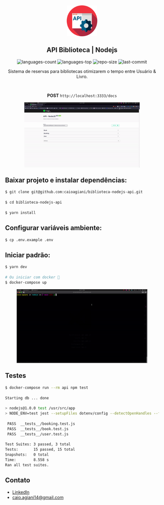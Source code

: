 <p align="center">
  <img width="20%" src=".github/assets/logo.png" alt="API" title="nextlevelweek"></a>
</p>

<h2 align="center">API Biblioteca | Nodejs</h2>

<div align="center">

![languages-count](https://img.shields.io/github/languages/count/caioagiani/biblioteca-nodejs-api)
![languages-top](https://img.shields.io/github/languages/top/caioagiani/biblioteca-nodejs-api)
![repo-size](https://img.shields.io/github/repo-size/caioagiani/biblioteca-nodejs-api)
![last-commit](https://img.shields.io/github/last-commit/caioagiani/biblioteca-nodejs-api)

  <p>Sistema de reservas para bibliotecas otimizarem o tempo entre Usuário & Livro.</p><br />
</div>

<div align="center" style="margin-bottom: 20px;">

  **POST** `http://localhost:3333/docs`

  <img align="center" alt="Start app" title="preview" src=".github/assets/docs.gif" width="75%"><br />
</div>

## Baixar projeto e instalar dependências:

```bash
$ git clone git@github.com:caioagiani/biblioteca-nodejs-api.git

$ cd biblioteca-nodejs-api

$ yarn install
```

## Configurar variáveis ambiente:

```bash
$ cp .env.example .env
```

## Iniciar padrão:

```bash
$ yarn dev

# Ou iniciar com docker 🐳
$ docker-compose up
```

<div align="center" style="margin-bottom: 10px;">
  <img align="center" alt="Start app" title="preview" src=".github/assets/run-app.gif" width="85%">
</div>

## Testes

```bash
$ docker-compose run --rm api npm test

Starting db ... done

> nodejs@1.0.0 test /usr/src/app
> NODE_ENV=test jest --setupFiles dotenv/config --detectOpenHandles --forceExit

 PASS  __tests__/booking.test.js
 PASS  __tests__/book.test.js
 PASS  __tests__/user.test.js

Test Suites: 3 passed, 3 total
Tests:       15 passed, 15 total
Snapshots:   0 total
Time:        8.558 s
Ran all test suites.
```

## Contato

- [LinkedIn](https://www.linkedin.com/in/caioagiani/)
- caio.agiani14@gmail.com
